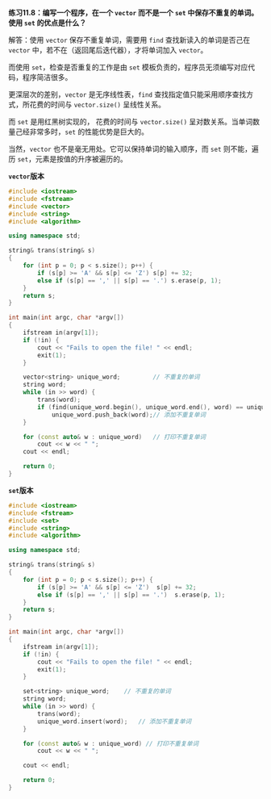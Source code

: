 **练习11.8：编写一个程序，在一个 `vector` 而不是一个 `set` 中保存不重复的单词。使用 `set` 的优点是什么？**

解答：使用 `vector` 保存不重复单词，需要用 `find` 查找新读入的单词是否己在 `vector` 中，若不在（返回尾后迭代器），才将单词加入 `vector`。

而使用 `set`，检查是否重复的工作是由 `set` 模板负责的，程序员无须编写对应代码，程序简洁很多。

更深层次的差别，`vector` 是无序线性表，`find` 查找指定值只能采用顺序查找方式，所花费的时间与 `vector.size()` 呈线性关系。

而 `set` 是用红黑树实现的， 花费的时间与 `vector.size()` 呈对数关系。当单词数量己经非常多时，`set` 的性能优势是巨大的。

当然，`vector` 也不是毫无用处。它可以保持单词的输入顺序，而 `set` 则不能，遍历 `set`，元素是按值的升序被遍历的。

**`vector`版本**

```cpp
#include <iostream>
#include <fstream>
#include <vector>
#include <string>
#include <algorithm>

using namespace std;

string& trans(string& s)
{
    for (int p = 0; p < s.size(); p++) {
        if (s[p] >= 'A' && s[p] <= 'Z') s[p] += 32;
        else if (s[p] == ',' || s[p] == '.') s.erase(p, 1);
    }
    return s;
}

int main(int argc, char *argv[])
{
    ifstream in(argv[1]);
    if (!in) {
        cout << "Fails to open the file! " << endl;
        exit(1);
    }

    vector<string> unique_word;         // 不重复的单词
    string word;
    while (in >> word) {
        trans(word);
        if (find(unique_word.begin(), unique_word.end(), word) == unique_word.end())
            unique_word.push_back(word);// 添加不重复单词
    }

    for (const auto& w : unique_word)   // 打印不重复单词
        cout << w << " ";
    cout << endl;

    return 0;
}
```

**`set`版本**

```cpp
#include <iostream>
#include <fstream>
#include <set>
#include <string>
#include <algorithm>

using namespace std;

string& trans(string& s)
{
    for (int p = 0; p < s.size(); p++) {
        if (s[p] >= 'A' && s[p] <= 'Z')  s[p] += 32;
        else if (s[p] == ',' || s[p] == '.')  s.erase(p, 1);
    }
    return s;
}

int main(int argc, char *argv[])
{
    ifstream in(argv[1]);
    if (!in) {
        cout << "Fails to open the file! " << endl;
        exit(1);
    }

    set<string> unique_word;    // 不重复的单词
    string word;
    while (in >> word) {
        trans(word);
        unique_word.insert(word);   // 添加不重复单词
    }

    for (const auto& w : unique_word) // 打印不重复单词
        cout << w << " ";

    cout << endl;

    return 0;
}
```
